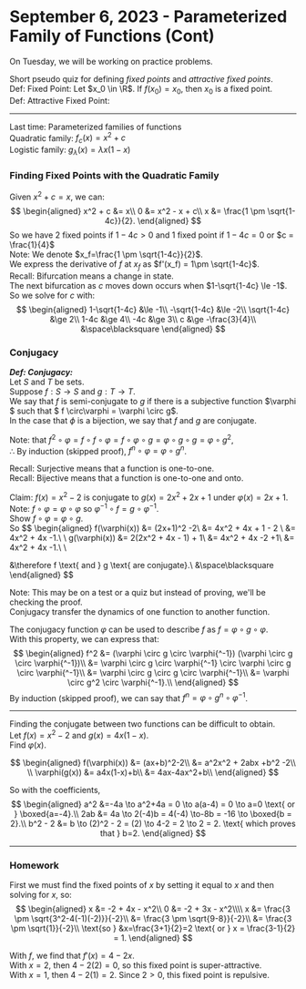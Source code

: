 # September 6, 2023 - Parameterized Family of Functions (Cont)
On Tuesday, we will be working on practice problems.

Short pseudo quiz for defining *fixed points* and *attractive fixed points*.  
Def: Fixed Point: Let $x_0 \in \R$. If $f(x_0) = x_0$, then $x_0$ is a fixed point.  
Def: Attractive Fixed Point: 

---

Last time: Parameterized families of functions  
Quadratic family: $f_c(x) = x^2 + c$  
Logistic family: $g_\lambda(x) = \lambda x(1-x)$  

### Finding Fixed Points with the Quadratic Family
Given $x^2 + c = x$, we can:
$$
\begin{aligned}
x^2 + c &= x\\
0 &= x^2 - x + c\\
x &= \frac{1 \pm \sqrt{1-4c}}{2}.
\end{aligned}
$$
So we have 2 fixed points if $1-4c > 0$ and 1 fixed point if $1-4c = 0$ or $c = \frac{1}{4}$  
Note: We denote $x_f=\frac{1 \pm \sqrt{1-4c}}{2}$.  
We express the derivative of $f$ at $x_f$ as $f'(x_f) = 1\pm \sqrt{1-4c}$.  
Recall: Bifurcation means a change in state.  
The next bifurcation as $c$ moves down occurs when $1-\sqrt{1-4c} \le -1$.  
So we solve for $c$ with:
$$
\begin{aligned}
1-\sqrt{1-4c} &\le -1\\
-\sqrt{1-4c} &\le -2\\
\sqrt{1-4c} &\ge 2\\
1-4c &\ge 4\\
-4c &\ge 3\\
c &\ge -\frac{3}{4}\\
&\space\blacksquare
\end{aligned}
$$

### Conjugacy
___Def: Conjugacy:___  
Let $S$ and $T$ be sets.  
Suppose $f:S \to S$ and $g:T \to T$.  
We say that $f$ is semi-conjugate to $g$ if there is a subjective function $\varphi $ such that $ f \circ\varphi = \varphi \circ g$.  
In the case that $\phi$ is a bijection, we say that $f$ and $g$ are conjugate.

Note: that $f^2 \circ \varphi = f \circ f \circ \varphi = f \circ \varphi \circ g = \varphi \circ g \circ g = \varphi \circ g^2$,  
$\therefore$  By induction (skipped proof), $f^n \circ \varphi = \varphi \circ g^n$. 

Recall: Surjective means that a function is one-to-one.  
Recall: Bijective means that a function is one-to-one and onto.

Claim: $f(x) = x^2 - 2$ is conjugate to $g(x) = 2x^2 +2x + 1$ under $\varphi(x) = 2x+1$.  
Note: $f \circ \varphi = \varphi \circ \varphi$ so $\varphi^{-1} \circ f = g \circ \varphi^{-1}$.  
Show $f \circ \varphi = \varphi \circ g$.  
So
$$
\begin{aligned}
f(\varphi(x)) &= (2x+1)^2 -2\\
    &= 4x^2 + 4x + 1 - 2 \\
    &= 4x^2 + 4x -1.\\
\\
g(\varphi(x)) &= 2(2x^2 + 4x - 1) + 1\\
&= 4x^2 + 4x -2 +1\\
&= 4x^2 + 4x -1.\\
\\

&\therefore f \text{ and } g \text{ are conjugate}.\\
&\space\blacksquare
\end{aligned}
$$

Note: This may be on a test or a quiz but instead of proving, we'll be checking the proof.  
Conjugacy transfer the dynamics of one function to another function.  

The conjugacy function $\varphi$ can be used to describe $f$ as $f = \varphi \circ g \circ \varphi$.  
With this property, we can express that:
$$
\begin{aligned}
f^2 &= (\varphi \circ g \circ \varphi{^-1}) (\varphi \circ g \circ \varphi{^-1})\\
&= \varphi \circ g \circ \varphi{^-1} \circ \varphi \circ g \circ \varphi{^-1}\\
&= \varphi \circ g \circ g \circ \varphi{^-1}\\
&= \varphi \circ g^2 \circ \varphi{^-1}.\\
\end{aligned}
$$
By induction (skipped proof), we can say that $f^n = \varphi \circ g^n \circ \varphi^{-1}$.

---

Finding the conjugate between two functions can be difficult to obtain.  
Let $f(x) = x^2 - 2$ and $g(x) = 4x(1-x)$.  
Find $\varphi(x)$.  

$$
\begin{aligned}
f(\varphi(x)) &= (ax+b)^2-2\\
&= a^2x^2 + 2abx +b^2 -2\\
\\
\varphi(g(x)) &= a4x(1-x)+b\\
&= 4ax-4ax^2+b\\
\end{aligned}
$$


So with the coefficients,
$$
\begin{aligned}
a^2 &=-4a \to a^2+4a = 0 \to a(a-4) = 0 \to a=0 \text{ or } \boxed{a=-4}.\\
2ab &= 4a \to 2(-4)b = 4(-4) \to-8b = -16 \to \boxed{b = 2}.\\
b^2 - 2 &= b \to (2)^2 - 2 = (2) \to 4-2 = 2 \to 2 = 2. \text{ which proves that } b=2.
\end{aligned}
$$


---

### Homework  
First we must find the fixed points of $x$ by setting it equal to $x$ and then solving for $x$, so:
$$
\begin{aligned}
x &= -2 + 4x - x^2\\
0 &= -2 + 3x - x^2\\\\
x &= \frac{3 \pm \sqrt{3^2-4(-1)(-2)}}{-2}\\
&= \frac{3 \pm \sqrt{9-8}}{-2}\\
&= \frac{3 \pm \sqrt{1}}{-2}\\
\text{so } &x=\frac{3+1}{2}=2 \text{ or } x = \frac{3-1}{2} = 1.
\end{aligned}
$$

With $f$, we find that $f'(x) = 4-2x$.  
With $x=2$, then $4-2(2) = 0$, so this fixed point is super-attractive.  
With $x=1$, then $4-2(1) = 2$. Since $2 > 0$, this fixed point is repulsive.  